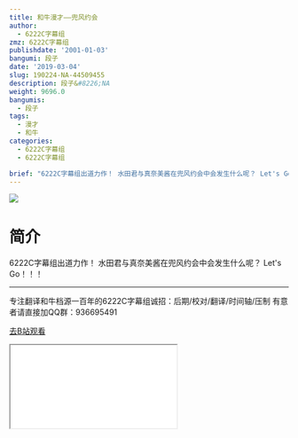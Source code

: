 ```yaml
---
title: 和牛漫才——兜风约会
author:
  - 6222C字幕组
zmz: 6222C字幕组
publishdate: '2001-01-03'
bangumi: 段子
date: '2019-03-04'
slug: 190224-NA-44509455
description: 段子&#8226;NA
weight: 9696.0
bangumis:
  - 段子
tags:
  - 漫才
  - 和牛
categories:
  - 6222C字幕组
  - 6222C字幕组

brief: "6222C字幕组出道力作！ 水田君与真奈美酱在兜风约会中会发生什么呢？ Let's Go！！！ --------- 专注翻译和牛档源一百年的6222C字幕组诚招：后期/校对/翻译/时间轴/压制 有意者请直接加QQ群：936695491"
---
```

![](https://i.imgur.com/SypTemg.jpg)
# 简介  
6222C字幕组出道力作！
水田君与真奈美酱在兜风约会中会发生什么呢？
Let's Go！！！

---------
专注翻译和牛档源一百年的6222C字幕组诚招：后期/校对/翻译/时间轴/压制
有意者请直接加QQ群：936695491  

[去B站观看](https://www.bilibili.com/video/av44509455/)
<div class ="resp-container"><iframe class="testiframe" src="//player.bilibili.com/player.html?aid=44509455"", scrolling="no", allowfullscreen="true" > </iframe></div> 
